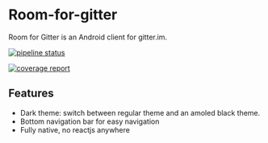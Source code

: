 # Room-for-gitter

Room for Gitter is an Android client for gitter.im.

[![pipeline status](https://gitlab.com/nestef/room-for-gitter/badges/master/pipeline.svg)](https://gitlab.com/nestef/room-for-gitter/commits/master)

[![coverage report](https://gitlab.com/nestef/room-for-gitter/badges/master/coverage.svg)](https://gitlab.com/nestef/room-for-gitter/commits/master)

## Features

* Dark theme: switch between regular theme and an amoled black theme.
* Bottom navigation bar for easy navigation
* Fully native, no reactjs anywhere